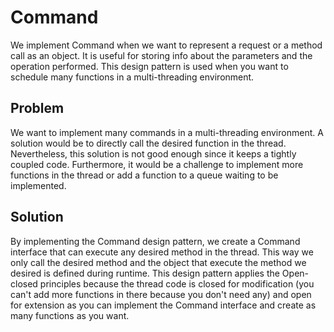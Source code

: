 # Command

We implement Command when we want to represent a request or a method call as an object. It is useful for storing info
about the parameters and the operation performed. This design pattern is used when you want to schedule many
functions in a multi-threading environment.

## Problem

We want to implement many commands in a multi-threading environment. A solution would be to directly call
the desired function in the thread. Nevertheless, this solution is not good enough since it keeps a tightly coupled
code. Furthermore, it would be a challenge to implement more functions in the thread or add a function to a queue
waiting to be implemented.

## Solution

By implementing the Command design pattern, we create a Command interface that can execute any desired method in 
the thread. This way we only call the desired method and the object that execute the method we desired is
defined during runtime. This design pattern applies the Open-closed principles because the thread code is closed 
for modification (you can't add more functions in there because you don't need any) and open for extension as you can 
implement the Command interface and create as many functions as you want.